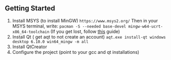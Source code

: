 ## Getting Started
1. Install MSYS (to install MinGW)
   ```https://www.msys2.org/```
   Then in your MSYS terminal, write:
   ```pacman -S --needed base-devel mingw-w64-ucrt-x86_64-toolchain```
   (If you get lost, follow [this](https://code.visualstudio.com/docs/cpp/config-mingw#_installing-the-mingww64-toolchain) guide)
3. Install Qt ( get aqt to not create an account)
   `aqt.exe install-qt windows desktop 6.10.0 win64_mingw -m all`
4. Install QtCreator
5. Configure the project (point to your gcc and qt installations)
